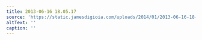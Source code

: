 ```yaml
---
title: 2013-06-16 18.05.17
source: 'https://static.jamesdigioia.com/uploads/2014/01/2013-06-16-18-05-17-scaled.jpg'
altText: ''
caption: ''
---
```


